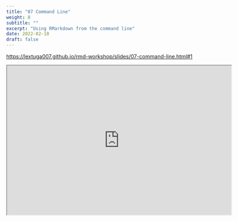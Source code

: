 ```yaml
---
title: "07 Command Line"
weight: 8
subtitle: ""
excerpt: "Using RMarkdown from the command line"
date: 2022-02-10
draft: false
---
```


https://lextuga007.github.io/rmd-workshop/slides/07-command-line.html#1

<iframe src="https://lextuga007.github.io/rmd-workshop/slides/07-command-line.html#1" width="600" height="400" loading="lazy" allowfullscreen></iframe> <script>fitvids('.shareagain', {players: 'iframe'});</script>

